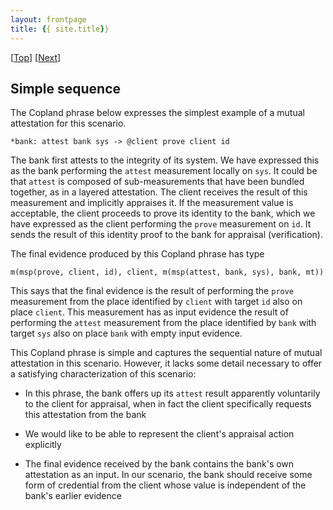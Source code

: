 ```yaml
---
layout: frontpage
title: {{ site.title}}
---
```


\[[Top](../mutual)\] \[[Next](./cb_sq)\]

## Simple sequence

The Copland phrase below expresses the simplest example of a mutual
attestation for this scenario.

```
*bank: attest bank sys -> @client prove client id
```

The bank first attests to the integrity of its system.  We have
expressed this as the bank performing the `attest` measurement locally
on `sys`.  It could be that `attest` is composed of sub-measurements
that have been bundled together, as in a layered attestation.  The
client receives the result of this measurement and implicitly
appraises it.  If the measurement value is acceptable, the client
proceeds to prove its identity to the bank, which we have expressed as
the client performing the `prove` measurement on `id`.  It sends the
result of this identity proof to the bank for appraisal
(verification).

The final evidence produced by this Copland phrase has type

    m(msp(prove, client, id), client, m(msp(attest, bank, sys), bank, mt))

This says that the final evidence is the result of performing the
`prove` measurement from the place identified by `client` with target
`id` also on place `client`.  This measurement has as input evidence
the result of performing the `attest` measurement from the place
identified by `bank` with target `sys` also on place `bank` with empty
input evidence.

This Copland phrase is simple and captures the sequential nature of
mutual attestation in this scenario.  However, it lacks some detail
necessary to offer a satisfying characterization of this scenario:

* In this phrase, the bank offers up its `attest` result apparently
  voluntarily to the client for appraisal, when in fact the client
  specifically requests this attestation from the bank

* We would like to be able to represent the client's appraisal action
  explicitly

* The final evidence received by the bank contains the bank's own
  attestation as an input.  In our scenario, the bank should receive
  some form of credential from the client whose value is independent
  of the bank's earlier evidence
